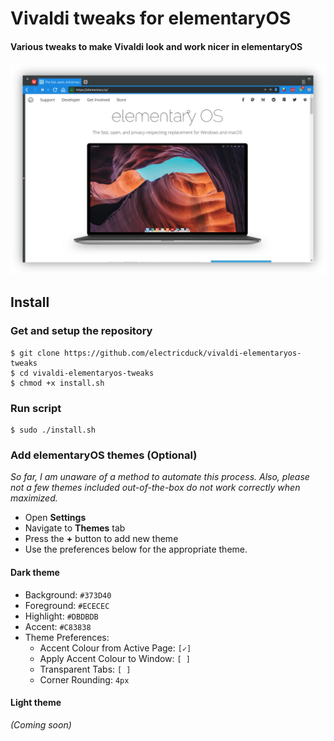 # Vivaldi tweaks for elementaryOS

#### Various tweaks to make Vivaldi look and work nicer in elementaryOS

![Screenshot of Vivaldi with tweaks applied](.screens/scrot01.png)

## Install

### Get and setup the repository

```
$ git clone https://github.com/electricduck/vivaldi-elementaryos-tweaks
$ cd vivaldi-elementaryos-tweaks
$ chmod +x install.sh
```

### Run script

```
$ sudo ./install.sh
```

### Add elementaryOS themes (Optional)

_So far, I am unaware of a method to automate this process. Also, please not a few themes included out-of-the-box do not work correctly when maximized._

 * Open **Settings**
 * Navigate to **Themes** tab
 * Press the **+** button to add new theme
 * Use the preferences below for the appropriate theme.

#### Dark theme

 * Background: `#373D40`
 * Foreground: `#ECECEC`
 * Highlight: `#DBDBDB`
 * Accent: `#C83838`
 * Theme Preferences:
   * Accent Colour from Active Page: `[✓]`
   * Apply Accent Colour to Window: `[ ]`
   * Transparent Tabs: `[ ]`
   * Corner Rounding: `4px`

#### Light theme

_(Coming soon)_